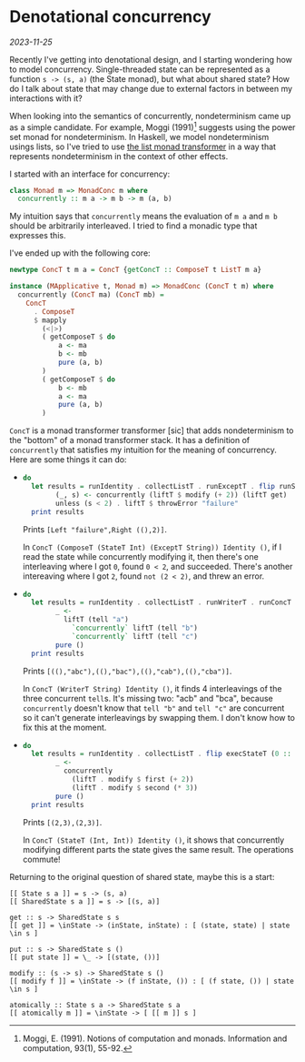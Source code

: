 # Denotational concurrency

*2023-11-25*

Recently I've getting into denotational design, and I starting wondering how to model concurrency.
Single-threaded state can be represented as a function `s -> (s, a)` (the State monad), but what
about shared state? How do I talk about state that may change due to external factors in between my
interactions with it?

When looking into the semantics of concurrently, nondeterminism came up as a simple candidate. For
example, Moggi (1991)[^1] suggests using the power set monad for nondeterminism. In Haskell, we
model nondeterminism usings lists, so I've tried to use [the list monad
transformer](https://hackage.haskell.org/package/list-transformer) in a way that represents
nondeterminism in the context of other effects.

I started with an interface for concurrency:

```haskell
class Monad m => MonadConc m where
  concurrently :: m a -> m b -> m (a, b)
```

My intuition says that `concurrently` means the evaluation of `m a` and `m b` should be arbitrarily
interleaved. I tried to find a monadic type that expresses this.

I've ended up with the following core:

```haskell
newtype ConcT t m a = ConcT {getConcT :: ComposeT t ListT m a}

instance (MApplicative t, Monad m) => MonadConc (ConcT t m) where
  concurrently (ConcT ma) (ConcT mb) =
    ConcT
      . ComposeT
      $ mapply
        (<|>)
        ( getComposeT $ do
            a <- ma
            b <- mb
            pure (a, b)
        )
        ( getComposeT $ do
            b <- mb
            a <- ma
            pure (a, b)
        )
```

`ConcT` is a monad transformer transformer [sic] that adds nondeterminism to the "bottom" of a monad
transformer stack. It has a definition of `concurrently` that satisfies my intuition for the meaning
of concurrency. Here are some things it can do:

* ```haskell
  do
    let results = runIdentity . collectListT . runExceptT . flip runStateT (0 :: Int) . getComposeT . runConcT $ do
          (_, s) <- concurrently (liftT $ modify (+ 2)) (liftT get)
          unless (s < 2) . liftT $ throwError "failure"
    print results
  ```

  Prints `[Left "failure",Right ((),2)]`.
  
  In `ConcT (ComposeT (StateT Int) (ExceptT String)) Identity ()`, if I read the state while
  concurrently modifying it, then there's one interleaving where I got `0`, found `0 < 2`, and
  succeeded. There's another intereaving where I got `2`, found `not (2 < 2)`, and threw an error.

* ```haskell
  do
    let results = runIdentity . collectListT . runWriterT . runConcT $ do
          _ <-
            liftT (tell "a")
              `concurrently` liftT (tell "b")
              `concurrently` liftT (tell "c")
          pure ()
    print results
  ```

  Prints `[((),"abc"),((),"bac"),((),"cab"),((),"cba")]`.

  In `ConcT (WriterT String) Identity ()`, it finds 4 interleavings of the three concurrent `tell`s.
  It's missing two: "acb" and "bca", because `concurrently` doesn't know that
  `tell "b"` and `tell "c"` are concurrent so it can't generate interleavings by swapping them. I
  don't know how to fix this at the moment.

* ```haskell
  do
    let results = runIdentity . collectListT . flip execStateT (0 :: Int, 1 :: Int) . runConcT $ do
          _ <- 
            concurrently 
              (liftT . modify $ first (+ 2))
              (liftT . modify $ second (* 3))
          pure ()
    print results
  ```

  Prints `[(2,3),(2,3)]`.

  In `ConcT (StateT (Int, Int)) Identity ()`, it shows that concurrently modifying different
  parts the state gives the same result. The operations commute!

Returning to the original question of shared state, maybe this is a start:

```
[[ State s a ]] = s -> (s, a)
[[ SharedState s a ]] = s -> [(s, a)]

get :: s -> SharedState s s
[[ get ]] = \inState -> (inState, inState) : [ (state, state) | state \in s ]

put :: s -> SharedState s ()
[[ put state ]] = \_ -> [(state, ())]

modify :: (s -> s) -> SharedState s ()
[[ modify f ]] = \inState -> (f inState, ()) : [ (f state, ()) | state \in s ]

atomically :: State s a -> SharedState s a
[[ atomically m ]] = \inState -> [ [[ m ]] s ]
```

[^1]: Moggi, E. (1991). Notions of computation and monads. Information and computation, 93(1),
    55-92.